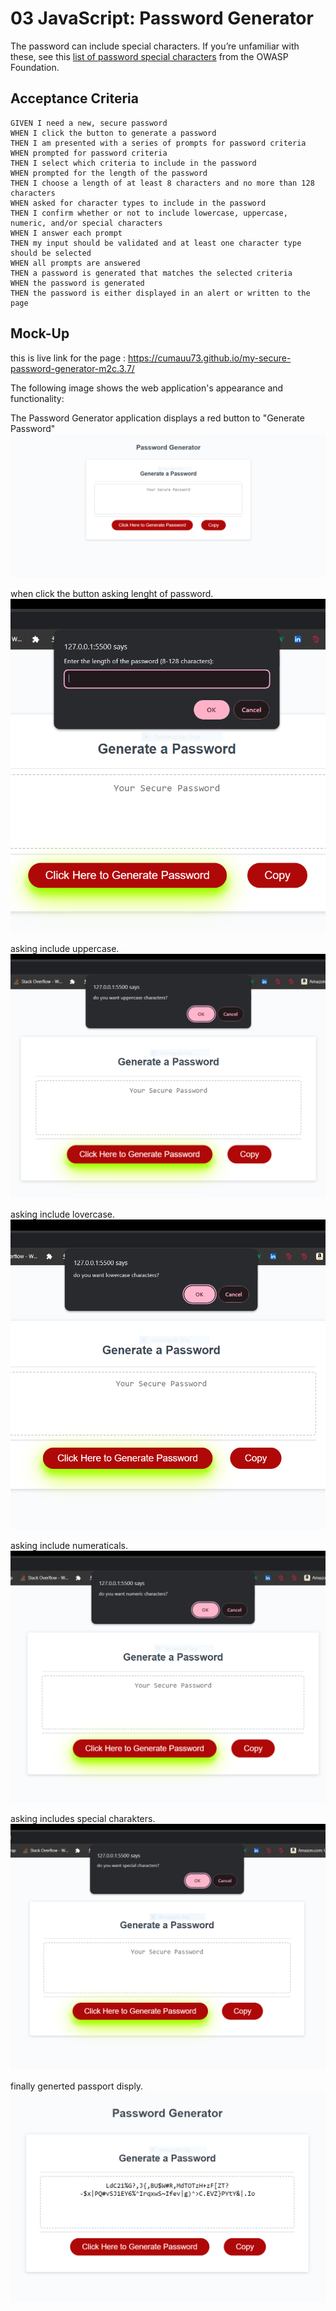 # 03 JavaScript: Password Generator

The password can include special characters. If you’re unfamiliar with these, see this [list of password special characters](https://www.owasp.org/index.php/Password_special_characters) from the OWASP Foundation.


## Acceptance Criteria

```
GIVEN I need a new, secure password
WHEN I click the button to generate a password
THEN I am presented with a series of prompts for password criteria
WHEN prompted for password criteria
THEN I select which criteria to include in the password
WHEN prompted for the length of the password
THEN I choose a length of at least 8 characters and no more than 128 characters
WHEN asked for character types to include in the password
THEN I confirm whether or not to include lowercase, uppercase, numeric, and/or special characters
WHEN I answer each prompt
THEN my input should be validated and at least one character type should be selected
WHEN all prompts are answered
THEN a password is generated that matches the selected criteria
WHEN the password is generated
THEN the password is either displayed in an alert or written to the page
```

## Mock-Up

this is live link for the page : https://cumauu73.github.io/my-secure-password-generator-m2c.3.7/

The following image shows the web application's appearance and functionality:

The Password Generator application displays a red button to "Generate Password"
![The Password Generator application displays a red button to "Generate Password".](./Assets/screenshots/howitlooks.PNG)

when click the button asking lenght of password.
![when click the button asking lenght of password.](./Assets/screenshots/lenghtofpassword.PNG)

asking include uppercase.
![asking include uppercase.](./Assets/screenshots/doyouwannauppercase.PNG)

asking include lovercase.
![asking include lovercase.](./Assets/screenshots/doyouwannalowercase.PNG)

asking include numeraticals.
![asking include numeraticals.](./Assets/screenshots/doyouwannanubers.PNG)

asking includes special charakters.
![asking includes special charakters.](./Assets/screenshots/doyuowantspecialchar.PNG)

finally generted passport disply.
![finally generted passport disply.](./Assets/screenshots/password.PNG)


